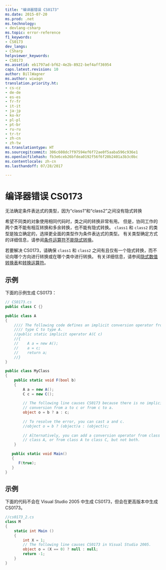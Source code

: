 ```yaml
---
title: "编译器错误 CS0173"
ms.date: 2015-07-20
ms.prod: .net
ms.technology:
- devlang-csharp
ms.topic: error-reference
f1_keywords:
- CS0173
dev_langs:
- CSharp
helpviewer_keywords:
- CS0173
ms.assetid: eb1797ad-bf62-4e2b-8922-bef4aff36954
caps.latest.revision: 10
author: BillWagner
ms.author: wiwagn
translation.priority.ht:
- cs-cz
- de-de
- es-es
- fr-fr
- it-it
- ja-jp
- ko-kr
- pl-pl
- pt-br
- ru-ru
- tr-tr
- zh-cn
- zh-tw
ms.translationtype: HT
ms.sourcegitcommit: 306c608dc7f97594ef6f72ae0f5aaba596c936e1
ms.openlocfilehash: fb3e6ceb26bfdea0192f56f6f20b2401a3b3c0bc
ms.contentlocale: zh-cn
ms.lasthandoff: 07/28/2017

---
```

# <a name="compiler-error-cs0173"></a>编译器错误 CS0173
无法确定条件表达式的类型，因为“class1”和“class2”之间没有隐式转换  
  
 希望不同类的对象使用相同代码时，类之间的转换非常有用。 但是，协同工作的两个类不能有相互转换和多余转换，也不能有隐式转换。 `class1` 和 `class2` 的类型是独立确定的，选择更全面的类型作为条件表达式的类型。 有关类型确定方式的详细信息，请参阅[条件运算符不能隐式转换](http://go.microsoft.com/fwlink/?LinkId=213999)。  
  
 若要解决 CS0173，请确保 `class1` 和 `class2` 之间有且仅有一个隐式转换，而不论向哪个方向进行转换或在哪个类中进行转换。 有关详细信息，请参阅[隐式数值转换表](../../../csharp/language-reference/keywords/implicit-numeric-conversions-table.md)和[转换运算符](../../../csharp/programming-guide/statements-expressions-operators/conversion-operators.md)。  
  
## <a name="example"></a>示例  
 下面的示例生成 CS0173：  
  
```csharp  
// CS0173.cs  
public class C {}  
  
public class A   
{  
    //// The following code defines an implicit conversion operator from    
    //// type C to type A.  
    //public static implicit operator A(C c)  
    //{  
    //    A a = new A();  
    //    a = c;  
    //    return a;  
    //}  
}  
  
public class MyClass  
{  
    public static void F(bool b)  
    {  
        A a = new A();  
        C c = new C();  
  
        // The following line causes CS0173 because there is no implicit  
        // conversion from a to c or from c to a.  
        object o = b ? a : c;  
  
        // To resolve the error, you can cast a and c.  
        //object o = b ? (object)a : (object)c;  
  
        // Alternatively, you can add a conversion operator from class C to  
        // class A, or from class A to class C, but not both.  
    }  
  
   public static void Main()  
   {  
      F(true);  
   }  
}  
```  
  
## <a name="example"></a>示例  
 下面的代码不会在 Visual Studio 2005 中生成 CS0173，但会在更高版本中生成 CS0173。  
  
```csharp  
//cs0173_2.cs  
class M  
{  
    static int Main ()  
    {  
        int X = 1;  
        // The following line causes CS0173 in Visual Studio 2005.  
        object o = (X == 0) ? null : null;  
        return -1;  
    }  
}  
```

